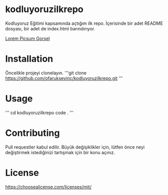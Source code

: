 # kodluyoruzilkrepo
Kodluyoruz Eğitimi kapsamında açtığım ilk repo.  İçerisinde bir adet README dosyası, bir adet de index.html barındırıyor.

[Lorem Picsum Gorsel](https://i.hizliresim.com/akz8nwe.png)

# Installation
Öncelikle projeyi clonelayın.
'''git clone https://github.com/ofaruksevinc/kodluyoruzilkrepo.git
 '''
# Usage
 ''' cd kodluyoruzilkrepo
code . '''
# Contributing
Pull requestler kabul edilir. Büyük değişiklikler için, lütfen önce neyi değiştirmek istediğinizi tartışmak için bir konu açınız.


# License
https://choosealicense.com/licenses/mit/

